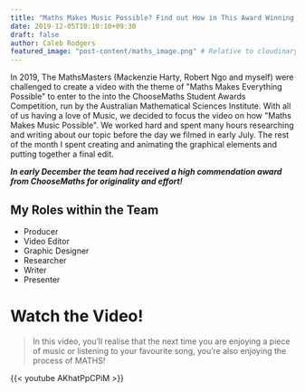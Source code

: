 ```yaml
---
title: "Maths Makes Music Possible? Find out How in This Award Winning Video!"
date: 2019-12-05T10:10:10+09:30
draft: false
author: Caleb Rodgers
featured_image: "post-content/maths_image.png" # Relative to cloudinary. i.e. post-content/image.jpg
---
```


In 2019, The MathsMasters (Mackenzie Harty, Robert Ngo and myself) were challenged to create a video with the theme of "Maths Makes Everything Possible" to enter to the into the ChooseMaths Student Awards Competition, run by the Australian Mathematical Sciences Institute. With all of us having a love of Music, we decided to focus the video on how "Maths Makes Music Possible". We worked hard and spent many hours researching and writing about our topic before the day we filmed in early July. The rest of the month I spent creating and animating the graphical elements and putting together a final edit.

***In early December the team had received a high commendation award from ChooseMaths for originality and effort!***

## My Roles within the Team
* Producer
* Video Editor
* Graphic Designer
* Researcher
* Writer
* Presenter

# Watch the Video!
> In this video, you’ll realise that the next time you are enjoying a piece of music or listening to your favourite song, you’re also enjoying the process of MATHS!

{{< youtube AKhatPpCPiM >}}
